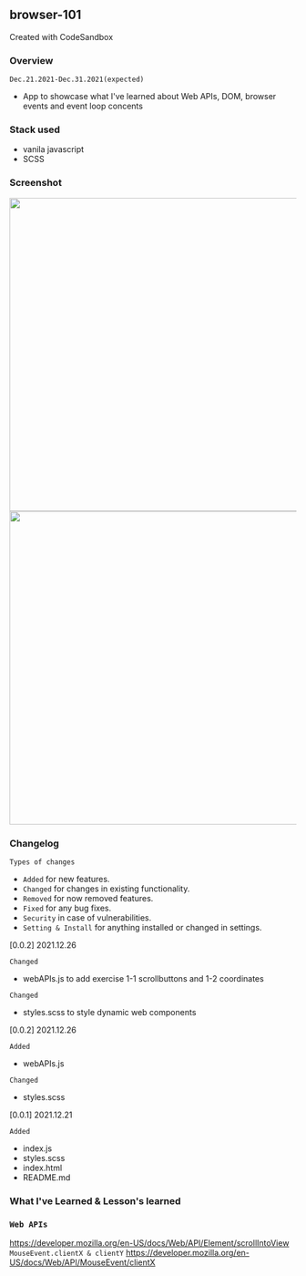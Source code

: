 ## browser-101
Created with CodeSandbox
### Overview
`Dec.21.2021-Dec.31.2021(expected)`
- App to showcase what I've learned about Web APIs, DOM, browser events and event loop concents

### Stack used
- vanila javascript
- SCSS

### Screenshot
<img src="https://user-images.githubusercontent.com/75744588/147405804-5a9b59b8-9b2a-42c4-8d26-3a14766fee91.png" width="550"> 

<img src="https://images.velog.io/images/ek615/post/c1d6e043-c7f2-47e8-9c62-f75556c8dcbd/image.png" width="550"> 



### Changelog
`Types of changes`

- `Added` for new features.
- `Changed` for changes in existing functionality.
- `Removed` for now removed features.
- `Fixed` for any bug fixes.
- `Security` in case of vulnerabilities.
- `Setting & Install` for anything installed or changed in settings.

[0.0.2] 2021.12.26

`Changed` 
- webAPIs.js to add exercise 1-1 scrollbuttons and 1-2 coordinates

`Changed`
- styles.scss to style dynamic web components


[0.0.2] 2021.12.26

`Added` 
- webAPIs.js

`Changed`
- styles.scss

[0.0.1] 2021.12.21

`Added`
- index.js
- styles.scss
- index.html
- README.md

### What I've Learned & Lesson's learned
### `Web APIs`
https://developer.mozilla.org/en-US/docs/Web/API/Element/scrollIntoView
`MouseEvent.clientX & clientY`
https://developer.mozilla.org/en-US/docs/Web/API/MouseEvent/clientX

